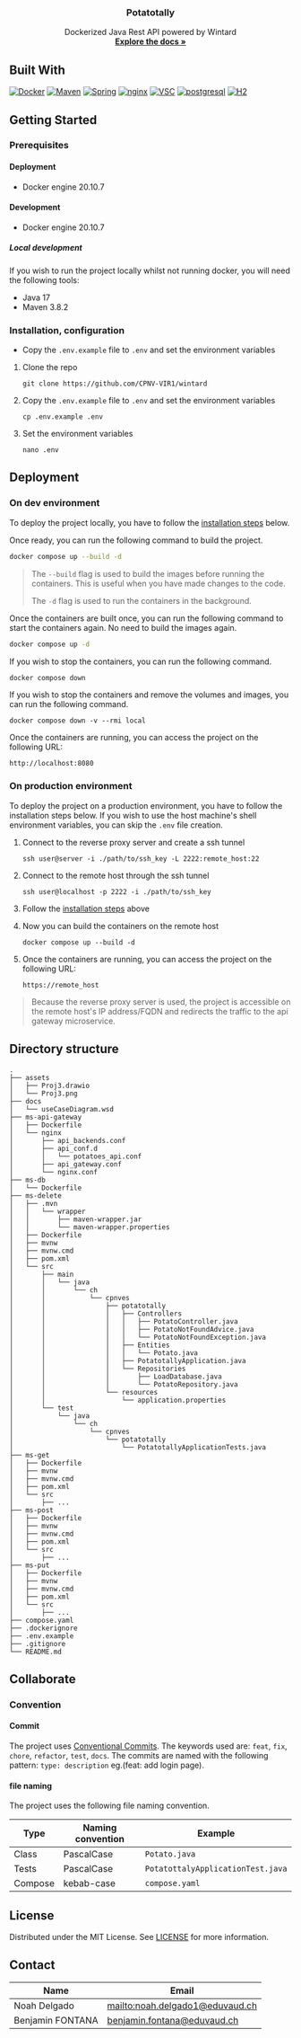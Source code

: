 <div align="center">

<h3 align="center">Potatotally</h3>

  <p align="center">
    Dockerized Java Rest API powered by Wintard
    <br />
    <a href="https://github.com/CPNV-VIR1/wintard/wiki"><strong>Explore the docs »</strong></a>
    <br />
  </p>
</div>

## Built With

[![Docker][docker.com]][docker-url]
[![Maven][maven.com]][maven-url]
[![Spring][spring.com]][spring-url]
[![nginx][nginx.com]][nginx-url]
[![VSC][vsc.com]][vsc-url]
[![postgresql][postgresql.com]][postgresql-url]
[![H2][h2.com]][h2-url]

## Getting Started

### Prerequisites

#### Deployment

* Docker engine 20.10.7

#### Development

* Docker engine 20.10.7

##### Local development

If you wish to run the project locally whilst not running docker, you will need the following tools:

* Java 17
* Maven 3.8.2

### Installation, configuration

* Copy the `.env.example` file to `.env` and set the environment variables

1. Clone the repo

   ```shell
   git clone https://github.com/CPNV-VIR1/wintard
   ```

2. Copy the `.env.example` file to `.env` and set the environment variables

   ```shell
   cp .env.example .env
   ```

3. Set the environment variables

   ```shell
   nano .env
   ```

## Deployment

### On dev environment

To deploy the project locally, you have to follow the [installation steps](#installation-configuration) below.

Once ready, you can run the following command to build the project.

```bash
docker compose up --build -d
```

> The `--build` flag is used to build the images before running the containers. This is useful when you have made changes to the code.
> 
> The `-d` flag is used to run the containers in the background.

Once the containers are built once, you can run the following command to start the containers again. No need to build the images again.

```bash
docker compose up -d
```

If you wish to stop the containers, you can run the following command.

```bash
docker compose down
```

If you wish to stop the containers and remove the volumes and images, you can run the following command.

```shell
docker compose down -v --rmi local
```

Once the containers are running, you can access the project on the following URL:

```shell
http://localhost:8080
```

### On production environment

To deploy the project on a production environment, you have to follow the installation steps below. If you wish to use the host machine's shell environment variables, you can skip the `.env` file creation.

1. Connect to the reverse proxy server and create a ssh tunnel

   ```shell
   ssh user@server -i ./path/to/ssh_key -L 2222:remote_host:22
   ```

2. Connect to the remote host through the ssh tunnel

   ```shell
   ssh user@localhost -p 2222 -i ./path/to/ssh_key
   ```

3. Follow the [installation steps](#installation-configuration) above

4. Now you can build the containers on the remote host

   ```shell
   docker compose up --build -d
   ```

5. Once the containers are running, you can access the project on the following URL:

   ```shell
   https://remote_host
   ```

> Because the reverse proxy server is used, the project is accessible on the remote host's IP address/FQDN and redirects the traffic to the api gateway microservice.

## Directory structure

```shell
.
├── assets
│   ├── Proj3.drawio
│   └── Proj3.png
├── docs
│   └── useCaseDiagram.wsd
├── ms-api-gateway
│   ├── Dockerfile
│   └── nginx
│       ├── api_backends.conf
│       ├── api_conf.d
│       │   └── potatoes_api.conf
│       ├── api_gateway.conf
│       └── nginx.conf
├── ms-db
│   └── Dockerfile
├── ms-delete
│   ├── .mvn
│   │   └── wrapper
│   │       ├── maven-wrapper.jar
│   │       └── maven-wrapper.properties
│   ├── Dockerfile
│   ├── mvnw
│   ├── mvnw.cmd
│   ├── pom.xml
│   └── src
│       ├── main
│       │   └── java
│       │       └── ch
│       │           └── cpnves
│       │               ├── potatotally
│       │               │   ├── Controllers
│       │               │   │   ├── PotatoController.java
│       │               │   │   ├── PotatoNotFoundAdvice.java
│       │               │   │   └── PotatoNotFoundException.java
│       │               │   ├── Entities
│       │               │   │   └── Potato.java
│       │               │   ├── PotatotallyApplication.java
│       │               │   └── Repositories
│       │               │       ├── LoadDatabase.java
│       │               │       └── PotatoRepository.java
│       │               └── resources
│       │                   └── application.properties
│       └── test
│           └── java
│               └── ch
│                   └── cpnves
│                       └── potatotally
│                           └── PotatotallyApplicationTests.java
├── ms-get
│   ├── Dockerfile
│   ├── mvnw
│   ├── mvnw.cmd
│   ├── pom.xml
│   └── src
│       ├── ...
├── ms-post
│   ├── Dockerfile
│   ├── mvnw
│   ├── mvnw.cmd
│   ├── pom.xml
│   └── src
│       ├── ...
├── ms-put
│   ├── Dockerfile
│   ├── mvnw
│   ├── mvnw.cmd
│   ├── pom.xml
│   └── src
│       ├── ...
├── compose.yaml
├── .dockerignore
├── .env.example
├── .gitignore
└── README.md

```

## Collaborate

### Convention

#### Commit

The project uses [Conventional Commits][Commit-url]. The keywords used are: `feat`, `fix`, `chore`, `refactor`, `test`, `docs`. The commits are named with the following pattern: `type: description` eg.(feat: add login page).

#### file naming

The project uses the following file naming convention.

| Type    | Naming convention | Example                           |
| ------- | ----------------- | --------------------------------- |
| Class   | PascalCase        | `Potato.java`                     |
| Tests   | PascalCase        | `PotatottalyApplicationTest.java` |
| Compose | kebab-case        | `compose.yaml`                    |

## License

Distributed under the MIT License. See [LICENSE](LICENSE.txt) for more information.

## Contact

| Name             | Email                                                              |
| ---------------- | ------------------------------------------------------------------ |
| Noah Delgado     | [mailto:noah.delgado1@eduvaud.ch](mailto:noah.delgado1@eduvaud.ch) |
| Benjamin FONTANA | [benjamin.fontana@eduvaud.ch](mailto:benjamin.fontana@eduvaud.ch)  |

[Commit-url]: https://www.conventionalcommits.org/
[docker.com]: https://img.shields.io/badge/Docker-0db7ed?style=for-the-badge&logo=docker&logoColor=white
[docker-url]: https://www.docker.com/
[maven.com]: https://img.shields.io/badge/Maven-C71A36?style=for-the-badge&logo=apache-maven&logoColor=white
[maven-url]: https://maven.apache.org/
[spring.com]: https://img.shields.io/badge/Spring-6DB33F?style=for-the-badge&logo=spring&logoColor=white
[spring-url]: https://spring.io/
[nginx.com]: https://img.shields.io/badge/nginx-009639?style=for-the-badge&logo=nginx&logoColor=white
[nginx-url]: https://www.nginx.com/
[vsc.com]: https://img.shields.io/badge/Visual%20Studio%20Code-007ACC?style=for-the-badge&logo=visual-studio-code&logoColor=white
[vsc-url]: https://code.visualstudio.com/
[postgresql.com]: https://img.shields.io/badge/PostgreSQL-336791?style=for-the-badge&logo=postgresql&logoColor=white
[postgresql-url]: https://www.postgresql.org/
[h2.com]: https://img.shields.io/badge/H2-87B3E0?style=for-the-badge&logo=h2&logoColor=white
[h2-url]: https://www.h2database.com/html/main.html
